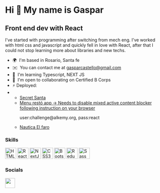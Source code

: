 Hi 👋 My name is Gaspar
=======================

Front end dev with React
------------------------

I've started with programming after switching from mech eng. I've worked with html css and javascript and quickly fell in love with React, after that I could not stop learning more about libraries and new techs.

*   🌍  I'm based in Rosario, Santa fe
*   ✉️  You can contact me at [gasparcastello@gmail.com](mailto:gasparcastello@gmail.com)
*   🧠  I'm learning Typescript, NEXT JS
*   🤝  I'm open to collaborating on Certified B Corps
*   ⚡  Deployed:
* <ul>
  <li><a href="https://gaspicastello.github.io/secretsanta/">Secret Santa</a></li>
  <li><a href="https://main--gentle-gumdrop-53b945.netlify.app">Menu restó app -></a><span><a href="https://experienceleague.adobe.com/docs/target/using/experiences/vec/troubleshoot-composer/mixed-content.html?lang=en"><span> Needs to disable mixed active content blocker following  instruction on your browser</span></a>
   <p>user:challenge@alkemy.org, pass:react</p></li>
    <li><a href="https://nautica-el-faro-main.vercel.app/">Nautica El faro</a></li>
</ul>

### Skills
<p align="left">
                                <a href="https://developer.mozilla.org/en-US/docs/Glossary/HTML5" target="_blank" rel="noreferrer"><img src="https://raw.githubusercontent.com/danielcranney/readme-generator/main/public/icons/skills/html5-colored.svg" width="36" height="36" alt="HTML5" /></a>
                                <a href="https://reactjs.org/" target="_blank" rel="noreferrer"><img src="https://raw.githubusercontent.com/danielcranney/readme-generator/main/public/icons/skills/react-colored.svg" width="36" height="36" alt="React" /></a>
                                <a href="https://nextjs.org/docs" target="_blank" rel="noreferrer"><img src="https://raw.githubusercontent.com/danielcranney/readme-generator/main/public/icons/skills/nextjs-colored.svg" width="36" height="36" alt="NextJs" /></a>
                                <a href="https://www.w3.org/TR/CSS/#css" target="_blank" rel="noreferrer"><img src="https://raw.githubusercontent.com/danielcranney/readme-generator/main/public/icons/skills/css3-colored.svg" width="36" height="36" alt="CSS3" /></a>
                                <a href="https://getbootstrap.com/" target="_blank" rel="noreferrer"><img src="https://raw.githubusercontent.com/danielcranney/readme-generator/main/public/icons/skills/bootstrap-colored.svg" width="36" height="36" alt="Bootstrap" /></a>
                                <a href="https://redux.js.org/" target="_blank" rel="noreferrer"><img src="https://raw.githubusercontent.com/danielcranney/readme-generator/main/public/icons/skills/redux-colored.svg" width="36" height="36" alt="Redux" /></a>
                                <a href="https://sass-lang.com/" target="_blank" rel="noreferrer"><img src="https://raw.githubusercontent.com/danielcranney/readme-generator/main/public/icons/skills/sass-colored.svg" width="36" height="36" alt="Sass" /></a></p>                   

### Socials
<p align="left"><a href="https://www.linkedin.com/in/gaspar-castello-4860a9a7/" target="_blank" rel="noreferrer"><img src="https://raw.githubusercontent.com/danielcranney/readme-generator/main/public/icons/socials/linkedin.svg" width="32" height="32" /></a></p>
